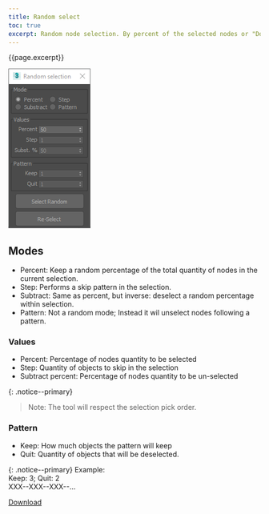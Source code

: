 ```yaml
---
title: Random select
toc: true
excerpt: Random node selection. By percent of the selected nodes or "Dot-Gap" pattern.
---
```


{{page.excerpt}}

![random-select](/assets/images/ui/random-select-ui.png)

## Modes

- Percent: Keep a random percentage of the total quantity of nodes in the current selection.
- Step: Performs a skip pattern in the selection.
- Subtract: Same as percent, but inverse: deselect a random percentage within selection.
- Pattern: Not a random mode; Instead it wil unselect nodes following a pattern.

### Values

- Percent: Percentage of nodes quantity to be selected
- Step: Quantity of objects to skip in the selection
- Subtract percent: Percentage of nodes quantity to be un-selected

{: .notice--primary}
>Note: The tool will respect the selection pick order.

### Pattern

- Keep: How much objects the pattern will keep
- Quit: Quantity of objects that will be deselected.

{: .notice--primary}
Example:
<br/>
Keep: 3; Quit: 2
<br/>
XXX--XXX--XXX--...

<a href="https://github.com/HAG87/maxscript-assorted/blob/master/release/random_select.zip" class="btn btn--primary">Download</a>
